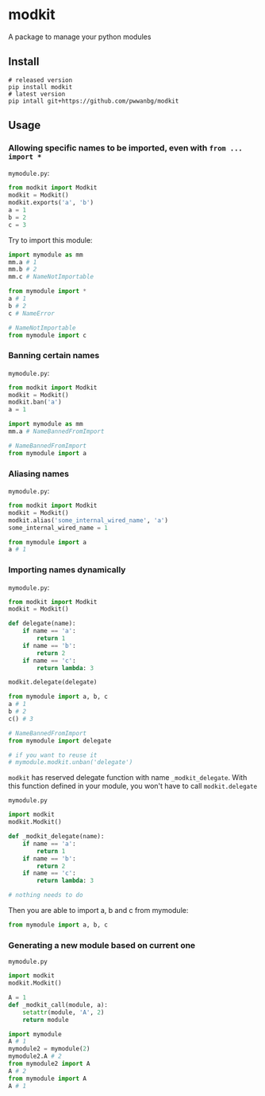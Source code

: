 # modkit

A package to manage your python modules

## Install
```shell
# released version
pip install modkit
# latest version
pip intall git+https://github.com/pwwanbg/modkit
```

## Usage

### Allowing specific names to be imported, even with `from ... import *`
`mymodule.py`:  
```python
from modkit import Modkit
modkit = Modkit()
modkit.exports('a', 'b')
a = 1
b = 2
c = 3
```

Try to import this module:
```python
import mymodule as mm
mm.a # 1
mm.b # 2
mm.c # NameNotImportable
```

```python
from mymodule import *
a # 1
b # 2
c # NameError

# NameNotImportable
from mymodule import c
```

### Banning certain names
`mymodule.py`:  
```python
from modkit import Modkit
modkit = Modkit()
modkit.ban('a')
a = 1
```

```python
import mymodule as mm
mm.a # NameBannedFromImport

# NameBannedFromImport
from mymodule import a
```

### Aliasing names
`mymodule.py`:  
```python
from modkit import Modkit
modkit = Modkit()
modkit.alias('some_internal_wired_name', 'a')
some_internal_wired_name = 1
```

```python
from mymodule import a
a # 1
```

### Importing names dynamically
`mymodule.py`:  
```python
from modkit import Modkit
modkit = Modkit()

def delegate(name):
	if name == 'a':
		return 1
	if name == 'b':
		return 2
	if name == 'c':
		return lambda: 3

modkit.delegate(delegate)
```

```python
from mymodule import a, b, c
a # 1
b # 2
c() # 3

# NameBannedFromImport
from mymodule import delegate

# if you want to reuse it
# mymodule.modkit.unban('delegate')
```

`modkit` has reserved delegate function with name `_modkit_delegate`. With this function defined in your module, you won't have to call `modkit.delegate`

`mymodule.py`
```python
import modkit
modkit.Modkit()

def _modkit_delegate(name):
	if name == 'a':
		return 1
	if name == 'b':
		return 2
	if name == 'c':
		return lambda: 3

# nothing needs to do
```

Then you are able to import a, b and c from mymodule:
```python
from mymodule import a, b, c
```

### Generating a new module based on current one
`mymodule.py`  
```python
import modkit
modkit.Modkit()

A = 1
def _modkit_call(module, a):
	setattr(module, 'A', 2)
	return module
```

```python
import mymodule
A # 1
mymodule2 = mymodule(2)
mymodule2.A # 2
from mymodule2 import A
A # 2
from mymodule import A
A # 1
```
